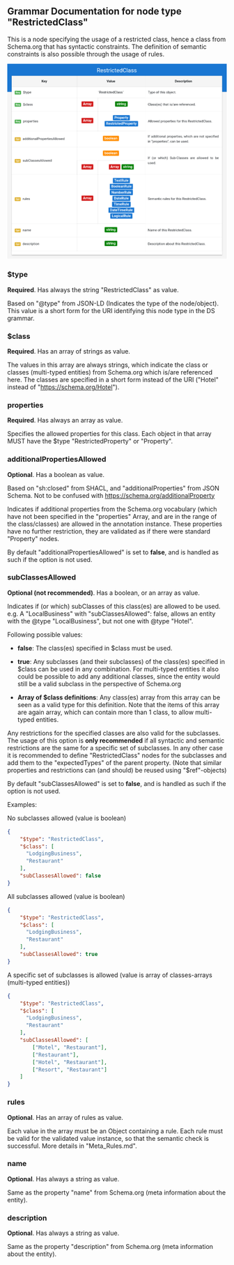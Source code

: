 ## Grammar Documentation for node type "RestrictedClass"

This is a node specifying the usage of a restricted class, hence a class from Schema.org that has syntactic constraints. The definition of semantic constraints is also possible through the usage of rules.

![Syntax diagram](./Images/RestrictedClass.png)

### $type
**Required**. Has always the string "RestrictedClass" as value.

Based on "@type" from JSON-LD (Indicates the type of the node/object). This value is a short form for the URI identifying this node type in the DS grammar.

### $class
**Required**. Has an array of strings as value.

The values in this array are always strings, which indicate the class or classes (multi-typed entities) from Schema.org which is/are referenced here. The classes are specified in a short form instead of the URI ("Hotel" instead of "https://schema.org/Hotel").

### properties
**Required**. Has always an array as value.

Specifies the allowed properties for this class. Each object in that array MUST have the $type "RestrictedProperty" or "Property".

### additionalPropertiesAllowed
**Optional**. Has a boolean as value.

Based on "sh:closed" from SHACL, and "additionalProperties" from JSON Schema. Not to be confused with https://schema.org/additionalProperty 

Indicates if additional properties from the Schema.org vocabulary (which have not been specified in the "properties" Array, and are in the range of the class/classes) are allowed in the annotation instance. These properties have no further restriction, they are validated as if there were standard "Property" nodes.

By default "additionalPropertiesAllowed" is set to **false**, and is handled as such if the option is not used.



### subClassesAllowed
**Optional (not recommended)**. Has a boolean, or an array as value.

Indicates if (or which) subClasses of this class(es) are allowed to be used.  e.g. A "LocalBusiness" with "subClassesAllowed": false, allows an entity with the @type "LocalBusiness", but not one with @type "Hotel".

Following possible values:

*   **false**: The class(es) specified in $class must be used.

*   **true**: Any subclasses (and their subclasses) of the class(es) specified in $class can be used in any combination. For multi-typed entities it also could be possible to add any additional classes, since the entity would still be a valid subclass in the perspective of Schema.org

*   **Array of $class definitions**: Any class(es) array from this array can be seen as a valid type for this definition. Note that the items of this array are again array, which can contain more than 1 class, to allow multi-typed entities. 

Any restrictions for the specified classes are also valid for the subclasses. The usage of this option is **only recommended** if all syntactic and semantic restrictions are the same for a specific set of subclasses. In any other case it is recommended to define "RestrictedClass" nodes for the subclasses and add them to the "expectedTypes" of the parent property. (Note that similar properties and restrictions can (and should) be reused using "$ref"-objects)

 By default "subClassesAllowed" is set to **false**, and is handled as such if the option is not used.

Examples:

No subclasses allowed (value is boolean)
```json
{
    "$type": "RestrictedClass",
    "$class": [
      "LodgingBusiness",
      "Restaurant"
    ],
    "subClassesAllowed": false
}
```

All subclasses allowed (value is boolean)
```json
{
    "$type": "RestrictedClass",
    "$class": [
      "LodgingBusiness",
      "Restaurant"
    ],
    "subClassesAllowed": true
}
```

A specific set of subclasses is allowed (value is array of classes-arrays (multi-typed entities))
```json
{
    "$type": "RestrictedClass",
    "$class": [
      "LodgingBusiness",
      "Restaurant"
    ],
    "subClassesAllowed": [
        ["Motel", "Restaurant"],
        ["Restaurant"],
        ["Hotel", "Restaurant"],
        ["Resort", "Restaurant"]
    ]
}
```

### rules
**Optional**. Has an array of rules as value.

Each value in the array must be an Object containing a rule. Each rule must be valid for the validated value instance, so that the semantic check is successful. More details in "Meta_Rules.md".

### name
**Optional**. Has always a string as value.

Same as the property "name" from Schema.org (meta information about the entity).

### description
**Optional**. Has always a string as value.

Same as the property "description" from Schema.org (meta information about the entity).


